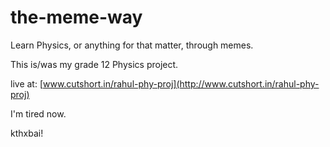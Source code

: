 # the-meme-way

Learn Physics, or anything for that matter, through memes.

This is/was my grade 12 Physics project.

live at: [www.cutshort.in/rahul-phy-proj](http://www.cutshort.in/rahul-phy-proj)

I'm tired now.

kthxbai!
